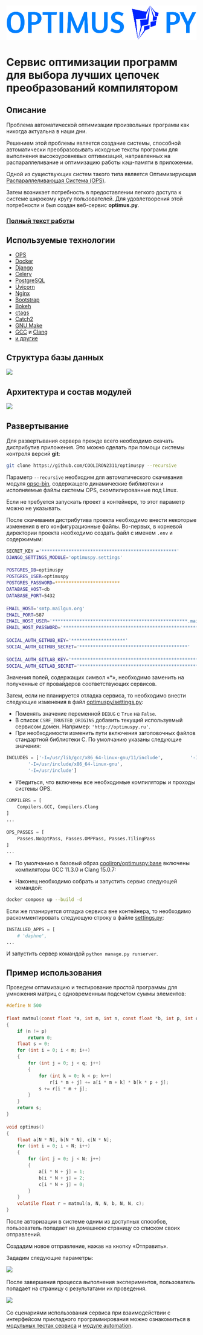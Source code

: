 ![](static/images/logo.png)
# Сервис оптимизации программ для выбора лучших цепочек преобразований компилятором

## Описание
Проблема автоматической оптимизации произвольных программ как никогда актуальна в наши дни.

Решением этой проблемы является создание системы, способной автоматически преобразовывать исходные тексты программ для выполнения высокоуровневых оптимизаций, направленных на распараллеливание и оптимизацию работы кэш-памяти в приложении.

Одной из существующих систем такого типа является Оптимизирующая [Распараллеливающая Система (OPS)](https://ops.rsu.ru/en/about.shtml).

Затем возникает потребность в предоставлении легкого доступа к системе широкому кругу пользователей. Для удовлетворения этой потребности и был создан веб-сервис **optimus.py**.

### [Полный текст работы](https://hub.sfedu.ru/repository/material/801314243/)

## Используемые технологии
- [OPS](https://ops.rsu.ru/en/about.shtml)
- [Docker](https://www.docker.com)
- [Django](https://www.djangoproject.com)
- [Celery](https://www.djangoproject.com)
- [PostgreSQL](https://www.postgresql.org)
- [Uvicorn](https://www.uvicorn.org)
- [Nginx](https://nginx.org/ru/)
- [Bootstrap](https://getbootstrap.com)
- [Bokeh](http://bokeh.org)
- [ctags](https://ctags.sourceforge.net)
- [Catch2](https://github.com/catchorg/Catch2)
- [GNU Make](https://www.gnu.org/software/make/)
- [GCC](https://gcc.gnu.org) и [Clang](https://clang.llvm.org)
- [и другие](requirements/)

## Структура базы данных
![](https://raw.githubusercontent.com/COOLIRON2311/opsc-bin/master/images/1.png)

## Архитектура и состав модулей
![](https://raw.githubusercontent.com/COOLIRON2311/opsc-bin/master/images/2.png)

## Развертывание
Для развертывания сервера прежде всего необходимо скачать дистрибутив приложения. Это можно сделать при помощи системы контроля версий **git**:
``` sh
git clone https://github.com/COOLIRON2311/optimuspy --recursive
```
Параметр `--recursive` необходим для автоматического скачивания модуля [opsc-bin](https://github.com/COOLIRON2311/opsc-bin), содержащего динамические библиотеки и исполняемые файлы системы OPS, скомпилированные под Linux.

Если не требуется запускать проект в контейнере, то этот параметр можно не указывать.

После скачивания дистрибутива проекта необходимо внести некоторые изменения в его конфигурационные файлы. Во-первых, в корневой директории проекта необходимо создать файл c именем `.env` и содержимым:
``` sh
SECRET_KEY ='**************************************************'
DJANGO_SETTINGS_MODULE='optimuspy.settings'

POSTGRES_DB=optimuspy
POSTGRES_USER=optimuspy
POSTGRES_PASSWORD=************************
DATABASE_HOST=db
DATABASE_PORT=5432

EMAIL_HOST='smtp.mailgun.org'
EMAIL_PORT=587
EMAIL_HOST_USER='**************************************************.mailgun.org'
EMAIL_HOST_PASSWORD='**************************************************'

SOCIAL_AUTH_GITHUB_KEY='********************'
SOCIAL_AUTH_GITHUB_SECRET='****************************************'

SOCIAL_AUTH_GITLAB_KEY='***************************************************************'
SOCIAL_AUTH_GITLAB_SECRET='****************************************************************'
```
Значения полей, содержащих символ «*», необходимо заменить на полученные от провайдеров соответствующих сервисов.

Затем, если не планируется отладка сервиса, то необходимо внести следующие изменения в файл [optimuspy/settings.py](optimuspy/settings.py):
- Поменять значение переменной `DEBUG` с `True` на `False`.
- В список `CSRF_TRUSTED_ORIGINS` добавить текущий используемый сервисом домен. Например: `'http://optimuspy.ru'`.
- При необходимости изменить пути включения заголовочных файлов стандартной библиотеки C. По умолчанию указаны следующие значения:
``` python
INCLUDES = ['-I=/usr/lib/gcc/x86_64-linux-gnu/11/include',			'-I=/usr/local/include',
		'-I=/usr/include/x86_64-linux-gnu',
 		'-I=/usr/include']
```
- Убедиться, что включены все необходимые компиляторы и проходы системы OPS.
``` python
COMPILERS = [
    Compilers.GCC, Compilers.Clang
]
...

OPS_PASSES = [
    Passes.NoOptPass, Passes.OMPPass, Passes.TilingPass
]
...
```
- По умолчанию в базовый образ [cooliron/optimuspy:base](https://hub.docker.com/repository/docker/cooliron/optimuspy/general) включены компиляторы GCC 11.3.0 и Clang 15.0.7:

- Наконец необходимо собрать и запустить сервис следующей командой:
``` sh
docker compose up --build -d
```
Если же планируется отладка сервиса вне контейнера, то необходимо раскомментировать следующую строку в файле [settings.py](optimuspy/settings.py):
``` python
INSTALLED_APPS = [
    # 'daphne',
...
```
И запустить сервер командой `python manage.py runserver`.

## Пример использования
Проведем оптимизацию и тестирование простой программы для умножения матриц с одновременным подсчетом суммы элементов:
``` c
#define N 500

float matmul(const float *a, int m, int n, const float *b, int p, int q, float *r)
{
    if (n != p)
        return 0;
    float s = 0;
    for (int i = 0; i < m; i++)
    {
        for (int j = 0; j < q; j++)
        {
            for (int k = 0; k < p; k++)
                r[i * m + j] += a[i * m + k] * b[k * p + j];
            s += r[i * m + j];
        }
    }
    return s;
}

void optimus()
{
    float a[N * N], b[N * N], c[N * N];
    for (int i = 0; i < N; i++)
    {
        for (int j = 0; j < N; j++)
        {
            a[i * N + j] = 1;
            b[i * N + j] = 2;
            c[i * N + j] = 0;
        }
    }
    volatile float r = matmul(a, N, N, b, N, N, c);
}
```
После авторизации в системе одним из доступных способов, пользователь попадает на домашнюю страницу со списком своих отправлений.

Создадим новое отправление, нажав на кнопку «Отправить».

Зададим следующие параметры:

![](https://raw.githubusercontent.com/COOLIRON2311/opsc-bin/master/images/3.png)

После завершения процесса выполнения экспериментов, пользователь попадает на страницу с результатами их проведения.

![](https://raw.githubusercontent.com/COOLIRON2311/opsc-bin/master/images/4.png)

Со сценариями использования сервиса при взаимодействии с интерфейсом прикладного программирования можно ознакомиться в [модульных тестах сервиса](web/tests.py) и [модуле automation](automation).
